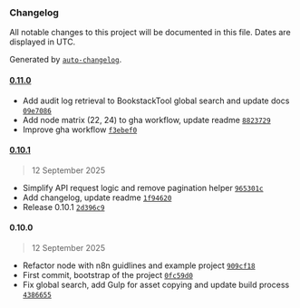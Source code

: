 ### Changelog

All notable changes to this project will be documented in this file. Dates are displayed in UTC.

Generated by [`auto-changelog`](https://github.com/CookPete/auto-changelog).

#### [0.11.0](https://github.com/lucaguindani/n8n-nodes-bookstack/compare/0.10.1...0.11.0)

- Add audit log retrieval to BookstackTool global search and update docs [`09e7086`](https://github.com/lucaguindani/n8n-nodes-bookstack/commit/09e70864a44682696675552194921e981820cbfb)
- Add node matrix (22, 24) to gha workflow, update readme [`8823729`](https://github.com/lucaguindani/n8n-nodes-bookstack/commit/882372943cfe07ee268c61abe0f943ba7d4dffc3)
- Improve gha workflow [`f3ebef0`](https://github.com/lucaguindani/n8n-nodes-bookstack/commit/f3ebef0b35c671bd5b1241c4cf992bd074b8edcb)

#### [0.10.1](https://github.com/lucaguindani/n8n-nodes-bookstack/compare/0.10.0...0.10.1)

> 12 September 2025

- Simplify API request logic and remove pagination helper [`965301c`](https://github.com/lucaguindani/n8n-nodes-bookstack/commit/965301cc63d249a47b5f87b05953567a9099e7c9)
- Add changelog, update readme [`1f94620`](https://github.com/lucaguindani/n8n-nodes-bookstack/commit/1f94620e85938d6927e636adc178181c8db73431)
- Release 0.10.1 [`2d396c9`](https://github.com/lucaguindani/n8n-nodes-bookstack/commit/2d396c923ba0effaea02ac37741c68fd545bf856)

#### 0.10.0

> 12 September 2025

- Refactor node with n8n guidlines and example project [`909cf18`](https://github.com/lucaguindani/n8n-nodes-bookstack/commit/909cf1863b22ef3f44cfc788e188e034fe9340f3)
- First commit, bootstrap of the project [`0fc59d0`](https://github.com/lucaguindani/n8n-nodes-bookstack/commit/0fc59d0161ced18664a80db67af8749cc28d67ef)
- Fix global search, add Gulp for asset copying and update build process [`4386655`](https://github.com/lucaguindani/n8n-nodes-bookstack/commit/43866553644230d52b959fc5b74058bce97e64b1)
